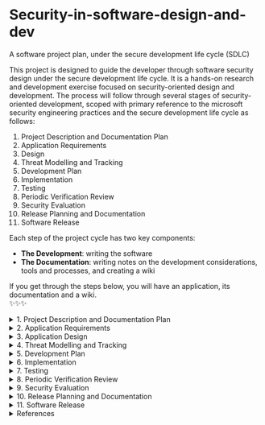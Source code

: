 # Security-in-software-design-and-dev
A software project plan, under the secure development life cycle (SDLC)

This project is designed to guide the developer through software security design under the secure development life cycle. It is a hands-on research and development exercise focused on security-oriented design and development. The process will follow through several stages of security-oriented development, scoped with primary reference to the microsoft security engineering practices and the secure development life cycle as follows:
1. Project Description and Documentation Plan 
2. Application Requirements
3. Design 
4. Threat Modelling and Tracking
5. Development Plan
6. Implementation
7. Testing
8. Periodic Verification Review
9. Security Evaluation
10. Release Planning and Documentation
11. Software Release

Each step of the project cycle has two key components:
- **The Development**: writing the software
- **The Documentation**: writing notes on the development considerations, tools and processes, and creating a wiki 

If you get through the steps below, you will have an application, its documentation and a wiki.
</br>
✨✨✨</br>


<details><summary>1. Project Description and Documentation Plan</summary>
<p>       
This section is concerned  with the project definition and setup of a documentation plan. It will include the following steps:</br>
           
- Start a file that will be the main documentation of the application. Include a title and an abstract about the application and then add to the document as you continue through the rest of this guide.</br>          
- Make a duplicate of the above file to be the developer documentation of the project which will include more details such as: the low and high fidelity prototyping and results, interesting errors or findings and other developmental details that can be used for reference about the product’s development history.</br>
- Add to the above documents an 'introduction' section and write a brief description of the project by defining the following items:</br>
           - The name and nature of application to be developed e.g. password manager, social media post reviewer..etc</br>
           - Briefly describe the problem the application being developed will be solving</br>
           - Application name</br>
           - Application type e.g. Java Applet, Browser Extension, Web Application, ..etc</br>
           - Development Tools:</br>
                   -- A listing of selected development language, IDE and any other tools whose relevance is known at this stage.</br>
                   -- This list will grow as the documentation continues throughout the development process.</br>
- Setup a source code management and version control repository ( e.g. GitHub or Subversion) for the project and open an issue list for scheduling the development</br>
- Create a Kanban board for managing the development phases </br>
- Create a README document for tracking details of development changes </br>
- Include in the documentations a quicklink to each of the above and any other workspaces as relevant</br>
</p>
</details>

<details><summary>2. Application Requirements </summary>
<p>
           
This section is concerned  with defining the functional and design requirements of the application and what will be necessary in order to meet those items. Add to the documentation an 'application requirements' section to record each of these:
                      
- Define the functional requirements of the program
- Define the design requirements of the program
- Define security requirements of the program
- Define privacy requirements of the program
</p>
</details>

<details><summary>3. Application Design </summary>
<p>
           
This section is concerned  with establishing the application prototype design. Add to the documentation an 'application design' section and document as you go through each of these:
                      
- Outline the design features to implement in order to meet the functional, design, security and privacy requirements defined earlier
- Create a low fidelity paper prototype of the application as in this example, https://www.youtube.com/watch?v=JMjozqJS44M 
User test the paper prototype and record the findings in the developer documentation according to:</br>
           - Ease of use</br>
           - Ease of taking security actions
- Create a high fidelity mockup of the application
- User test the high fidelity prototype and record the findings according to:</br>
           - Ease of use</br>
           - Ease of taking security actions

</p>
</details>

<details><summary>4. Threat Modelling and Tracking</summary>
<p>
           
This section covers threat modelling of the application, which includes scoping, defining and preparing for threat management in the development process. Add to the documentation a 'threat modelling and tracking' section to record each of these:
- Security and Privacy Requirements:</br>
           - Define the security requirements for your program</br>
           - Define the privacy requirements for your program</br>
- Attack Surface Analysis and Quality Gates(or Bug Bars[https://docs.microsoft.com/en-us/security/sdl/security-bug-bar-sample]):</br>
           - Determine privilege levels for the application and perform an attack surface analysis[https://msdn.microsoft.com/en-us/library/ms972812.aspx]</br>
           - Define levels of security for your program E.g. security[http://msdn.microsoft.com/en-us/library/cc307404.aspx]</br>
           - Define levels of privacy for your program. E.g. privacy[https://msdn.microsoft.com/en-us/library/cc307403.aspx]</br>
- Threat Modeling: </br>
           - Determine which parts of the program need threat modeling and security reviews</br>
           - Create a graphic representation of all the information in the program and how it is connected e.g. using  a data flow diagram (DFD)[http://www.agilemodeling.com/artifacts/dataFlowDiagram.htm].</br>
           - Compile a list of potential vulnerabilities based on a similar program, that could apply to this one</br>
           - Add privilege boundaries to the information diagram based on the quality gates and then categorize the possible threats</br>
           - Examples on threat modelling: SDL threat modeling tool, here[http://www.microsoft.com/en-us/download/details.aspx?id=42518], [http://www.agilemodeling.com/artifacts/securityThreatModel.htm] </br>
- Risk Assessment Plan for Security and Privacy:</br>
           - Determine criteria for assessing and reviewing security of the application</br>
           - Determine criteria for assessing and reviewing security of the application</br>
           - Example: template example[https://msdn.microsoft.com/en-us/library/cc307393.aspx]
- Security Tracking:</br>
           - Define a plan for keeping track of security flaws that may arise throughout the development process e.g. using the github issues feature
</p>
</details>

<details><summary>5. Development Plan</summary>
<p>
           
This section is concerned with defining the project course more specifically with focus on the tools to be used and the specific components to be developed. Add to the documentation a 'Development Plan' section to record each of these:
- Project tools: </br>
           - Compile a comprehensive list of approved tools for the project. Example [https://msdn.microsoft.com/library/cc307395.aspx]. Include tool versions to account for differences between versions e.g. of the same compiler/IDE/etc.</br>
- Deprecated/Unsafe Functions in Project Tools and their alternatives:</br>
           - Identify and list any relevant unsafe or deprecated functions specific to the approved tools. Specify a list of approved alternatives for the project as relevant.</br>
- README Design:</br>
           - List the application components planned for development</br>
           - Specify the tasks involved in development under each component</br>
</p>
</details>

<details><summary>6. Implementation</summary>
<p> 
This section is concerned with the application coding and code documentation. Add to the documentation an 'Implementation' section with these items:
                   
- README:</br>
           - In the README document created under step 5, under each component:</br>
                     -- Record what tasks are complete after each work period</br>
                     -- Note what is pending at each working period</br>
                     -- Note what each project participant will be handling next</br>
- Code: Write the code and,</br>
           - Document the code process e.g. library decisions, what each section does, etc.. as you go</br>
           - Document the features: requirements, what's implemented and how it works </br>
</p>
</details>

<details><summary>7. Testing</summary>
<p>
           
This section is concerned  with defining and carrying out various tests to keep the security level of the application under development above defined benchmarks. Add to the documentation a 'Testing' section to record each of these:
                              
- Static Analysis:</br>
           - Choose a static analysis tool to use during the development process. Document the tool and use it each time you recompile the code. </br>
           - Document the analysis outcomes after every few tests.</br>
           - Example: Checkstyle for Java [http://eclipse-cs.sourceforge.net/#!/]</br>
- Dynamic Analysis:</br>
           - Choose a dynamic analysis tool and document the choice.</br>
           - Document the analysis outcomes after every few tests.</br>
           - Test the code after every significant change to verify that the program is responding as expected.</br>
- Fuzz Testing </br>
           - Attempt to break or hack into your program using various techniques e.g. focus on the OWASP top 10 vulnerabilities, or run an advanced fuzz test.</br>
           - Document the details of the hacking attempts and the outcomes.</br>
</p>
</details>

<details><summary>8. Periodic Verification Review</summary>
<p>
This section is concerned with periodic reviewing of the application security using the previously set benchmarks as a project security maintenance effort. This part of the exercise is interleaved with the code development. Periodically add to the documentation 'testing' section a continuation on each of these:</br>
           
- Attack Surface Review:Revisit the attack surface of the application including any changes in the approved tools such as updates, patches..etc or any new vulnerabilities reported. </br>
- Periodic Verification: Similarly conduct a periodic review of the application via static analysis, dynamic analysis and fuzz testing.

</p>
</details>

<details><summary>9. Security Evaluation</summary>
<p>          
This section is concerned  with conducting a final security review at the end of application development to help determine the security assurance level of the application before release. Add to the documentation a 'security evaluation' section to record each of the final security review:</br>
           
- Use the established threat model benchmarks together with the static analysis, dynamic analysis and fuzz testing to conduct a final review on the code and document the outcomes.</br>       
- Also run the program as an end user and user test the different features of the program</br>
- Grade the program security with a documentation of reasons. Potential security outcomes may include but are not limited to the following examples from the MSDLC FSR Process [https://docs.microsoft.com/en-us/previous-versions/windows/desktop/cc307420(v=msdn.10)?redirectedfrom=MSDN#final-security-review-and-privacy-review]: Passed FSR, Passed FSR with exceptions, or FSR with escalation. </br>
</p>
</details>

<details><summary>10. Release Planning and Documentation</summary>
<p>
This section is concerned  with establishing a response protocol for security and privacy issues that may arise once the application is released, and ensuring documentation is complete and ready for release and archiving as needed. Add to the documentation a 'Release Planning' section to record the incident response plan:</br>
           
- Incident Response Plan. Example guides[https://www.microsoft.com/en-us/securityengineering/sdl/practices#practice12]. Specify:</br>
           - A Privacy Escalation Team which may include roles such as: Escalation manager, Legal representative, public relations representative and the security engineer. </br>
           - Contact details that users can reach the team at in case need arises. </br>
           - A standard procedure for incident response. Example[https://msdn.microsoft.com/library/cc307401.aspx]</br>
           
- Review the documentation so far created and revise for release and archiving</br>

</p>
</details>
<details><summary>11. Software Release</summary>
<p>         
This section is concerned  with organizing final documentation, licensing and creating a user guide before application release. Add to the documentation a 'Release' section to record the following:</br>
           
- Compile and package a release version of the program [https://help.github.com/articles/creating-releases/].        
- Create a documentation archive that includes:</br>
           - A summary of features, version number, future development plans</br>
           - A final README version with technical notes on the program e.g. specifications for usage environment, how to install/uninstall the program and links to download pages.</br>
           - Include closing thoughts on the outcome of the program including developer notes on challenges, surprises, Important achievements disclaimers/caveats etc</br>
           - A release license or copyright to the work</br>
- Create a Wiki Page for the project. GitHub wiki pages are suggested [https://help.github.com/articles/adding-wiki-pages-via-the-online-interface/]. Include in the wiki a brief user guide and notes on accessibility of the application. Sections may include:</br>
           - Step-by-step guide of how to use the program (easy to follow and illustrated with annotated screenshots)</br>
           - Security and privacy notes, terms of use, caveats and disclaimers related to usage of the software</br>
           - Contact information where the security team can be reached e.g. incase bugs are discovered by users.</br>
</p>
</details>
<details><summary>References </summary>
<p>
           
- Microsoft SDL (https://www.microsoft.com/en-us/securityengineering/sdl/practices)
- OWASP top ten proactive controls (https://owasp.org/www-project-proactive-controls/) 
           
</p>
</details>

